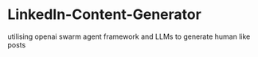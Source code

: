 # LinkedIn-Content-Generator
utilising openai swarm agent framework and LLMs to generate human like posts
